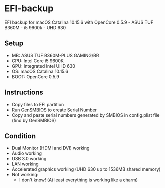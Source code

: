 # EFI-backup
EFI backup for macOS Catalina 10.15.6 with OpenCore 0.5.9 - ASUS TUF B360M - i5 9600k - UHD 630

## Setup
- MB: ASUS TUF B360M-PLUS GAMING/BR
- CPU: Intel Core i5 9600K
- GPU: Integrated Intel UHD 630
- OS: macOS Catalina 10.15.6
- BOOT: OpenCore 0.5.9

## Instructions
- Copy files to EFI partition
- Run [GenSMBIOS](https://github.com/corpnewt/GenSMBIOS) to create Serial Number
- Copy and paste serial numbers generated by SMBIOS in config.plist file (find by GenSMBIOS)

## Condition
- Dual Monitor (HDMI and DVI) working
- Audio working
- USB 3.0 working
- LAN working
- Accelerated graphics working (UHD 630 up to 1536MB shared memory)
- Not working:
  - I don't know! (At least everything is working like a charm)
  
